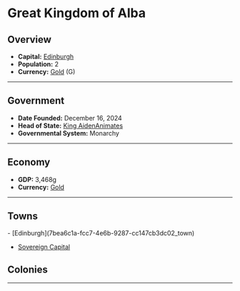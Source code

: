 <!--UNDEDITED FILE, remove this entire line if this file has been edited!-->
# <!--NAME-->Great Kingdom of Alba<!--NAME-->

## Overview

- **Capital:** <!--CAPITAL_LINK-->[Edinburgh](7bea6c1a-fcc7-4e6b-9287-cc147cb3dc02_town)<!--CAPITAL_LINK-->
- **Population:** <!--POPULATION-->2<!--POPULATION-->
- **Currency:** <!--CURRENCY_LINK-->[Gold](Gold_currency)<!--CURRENCY_LINK--> (<!--CURRENCY_ABV-->G<!--CURRENCY_ABV-->)

---

## Government

- **Date Founded:** <!--FOUNDED-->December 16, 2024<!--FOUNDED-->
- **Head of State:** <!--LEADER_TITLE_LINK-->[King AidenAnimates](AidenAnimates_user)<!--LEADER_TITLE_LINK-->
- **Governmental System:** <!--GOVERNMENT-->Monarchy<!--GOVERNMENT-->

---

## Economy

- **GDP:** <!--GDP-->3,468g<!--GDP-->
- **Currency:** <!--CURRENCY_LINK-->[Gold](Gold_currency)<!--CURRENCY_LINK-->

---

## Towns

<!--TOWNS-->- [Edinburgh](7bea6c1a-fcc7-4e6b-9287-cc147cb3dc02_town)
- [Sovereign Capital](5d697e83-38b0-4173-ab43-28d48f89965f_town)<!--TOWNS-->

## Colonies

<!--COLONIES--><!--COLONIES-->

---